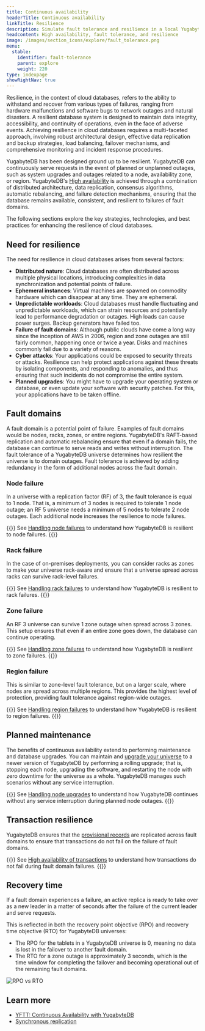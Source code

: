 ```yaml
---
title: Continuous availability
headerTitle: Continuous availability
linkTitle: Resilience
description: Simulate fault tolerance and resilience in a local YugabyteDB database universe.
headcontent: High availability, fault tolerance, and resilience
image: /images/section_icons/explore/fault_tolerance.png
menu:
  stable:
    identifier: fault-tolerance
    parent: explore
    weight: 220
type: indexpage
showRightNav: true
---
```


Resilience, in the context of cloud databases, refers to the ability to withstand and recover from various types of failures, ranging from hardware malfunctions and software bugs to network outages and natural disasters. A resilient database system is designed to maintain data integrity, accessibility, and continuity of operations, even in the face of adverse events. Achieving resilience in cloud databases requires a multi-faceted approach, involving robust architectural design, effective data replication and backup strategies, load balancing, failover mechanisms, and comprehensive monitoring and incident response procedures.

YugabyteDB has been designed ground up to be resilient. YugabyteDB can continuously serve requests in the event of planned or unplanned outages, such as system upgrades and outages related to a node, availability zone, or region. YugabyteDB's [High availability](../../architecture/core-functions/high-availability/) is achieved through a combination of distributed architecture, data replication, consensus algorithms, automatic rebalancing, and failure detection mechanisms, ensuring that the database remains available, consistent, and resilient to failures of fault domains.

The following sections explore the key strategies, technologies, and best practices for enhancing the resilience of cloud databases.

## Need for resilience

The need for resilience in cloud databases arises from several factors:

- **Distributed nature**: Cloud databases are often distributed across multiple physical locations, introducing complexities in data synchronization and potential points of failure.
- **Ephemeral instances**: Virtual machines are spawned on commodity hardware which can disappear at any time. They are ephemeral.
- **Unpredictable workloads**: Cloud databases must handle fluctuating and unpredictable workloads, which can strain resources and potentially lead to performance degradation or outages. High loads can cause power surges. Backup generators have failed too.
- **Failure of fault domains**: Although public clouds have come a long way since the inception of AWS in 2006, region and zone outages are still fairly common, happening once or twice a year. Disks and machines commonly fail due to a variety of reasons.
- **Cyber attacks**: Your applications could be exposed to security threats or attacks. Resilience can help protect applications against these threats by isolating components, and responding to anomalies, and thus ensuring that such incidents do not compromise the entire system.
- **Planned upgrades**: You might have to upgrade your operating system or database, or even update your software with security patches. For this, your applications have to be taken offline.

## Fault domains

A fault domain is a potential point of failure. Examples of fault domains would be nodes, racks, zones, or entire regions. YugabyteDB's RAFT-based replication and automatic rebalancing ensure that even if a domain fails, the database can continue to serve reads and writes without interruption. The fault tolerance of a YugabyteDB universe determines how resilient the universe is to domain outages. Fault tolerance is achieved by adding redundancy in the form of additional nodes across the fault domain.

### Node failure

In a universe with a replication factor (RF) of 3, the fault tolerance is equal to 1 node. That is, a minimum of 3 nodes is required to tolerate 1 node outage; an RF 5 universe needs a minimum of 5 nodes to tolerate 2 node outages. Each additional node increases the resilience to node failures.

{{<tip>}}
See [Handling node failures](./macos) to understand how YugabyteDB is resilient to node failures.
{{</tip>}}

### Rack failure

In the case of on-premises deployments, you can consider racks as zones to make your universe rack-aware and ensure that a universe spread across racks can survive rack-level failures.

{{<tip>}}
See [Handling rack failures](./handling-rack-failures) to understand how YugabyteDB is resilient to rack failures.
{{</tip>}}

### Zone failure

An RF 3 universe can survive 1 zone outage when spread across 3 zones. This setup ensures that even if an entire zone goes down, the database can continue operating.

{{<tip>}}
See [Handling zone failures](./handling-zone-failures) to understand how YugabyteDB is resilient to zone failures.
{{</tip>}}

### Region failure

This is similar to zone-level fault tolerance, but on a larger scale, where nodes are spread across multiple regions. This provides the highest level of protection, providing fault tolerance against region-wide outages.

{{<tip>}}
See [Handling region failures](./handling-region-failures) to understand how YugabyteDB is resilient to region failures.
{{</tip>}}

## Planned maintenance

The benefits of continuous availability extend to performing maintenance and database upgrades. You can maintain and [upgrade your universe](../../manage/upgrade-deployment/) to a newer version of YugabyteDB by performing a rolling upgrade; that is, stopping each node, upgrading the software, and restarting the node with zero downtime for the universe as a whole. YugabyteDB manages such scenarios without any service interruption.

{{<tip>}}
See [Handling node upgrades](./handling-node-upgrades) to understand how YugabyteDB continues without any service interruption during planned node outages.
{{</tip>}}

## Transaction resilience

YugabyteDB ensures that the [provisional records](../.././architecture/transactions/distributed-txns/#provisional-records) are replicated across fault domains to ensure that transactions do not fail on the failure of fault domains.

{{<tip>}}
See [High availability of transactions](./transaction-availability) to understand how transactions do not fail during fault domain failures.
{{</tip>}}

## Recovery time

If a fault domain experiences a failure, an active replica is ready to take over as a new leader in a matter of seconds after the failure of the current leader and serve requests.

This is reflected in both the recovery point objective (RPO) and recovery time objective (RTO) for YugabyteDB universes:

- The RPO for the tablets in a YugabyteDB universe is 0, meaning no data is lost in the failover to another fault domain.
- The RTO for a zone outage is approximately 3 seconds, which is the time window for completing the failover and becoming operational out of the remaining fault domains.

![RPO vs RTO](/images/architecture/replication/rpo-vs-rto-zone-outage.png)

## Learn more

- [YFTT: Continuous Availability with YugabyteDB](https://www.youtube.com/watch?v=4PpiOMcq-j8)
- [Synchronous replication](../../architecture/docdb-replication/replication/)
